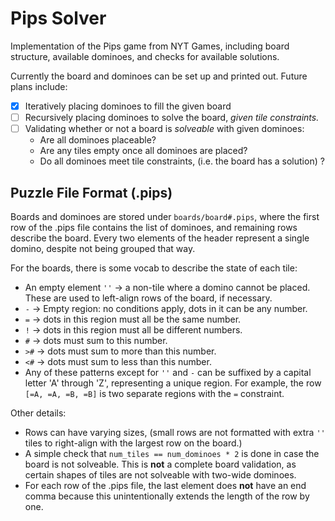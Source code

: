 # Pips Solver

Implementation of the Pips game from NYT Games, including board structure, available dominoes, and checks for available solutions.

Currently the board and dominoes can be set up and printed out. Future plans include:

- [x] Iteratively placing dominoes to fill the given board
- [ ] Recursively placing dominoes to solve the board, *given tile constraints.*
- [ ] Validating whether or not a board is *solveable* with given dominoes:
    - Are all dominoes placeable?
    - Are any tiles empty once all dominoes are placed?
    - Do all dominoes meet tile constraints, (i.e. the board has a solution) ?

## Puzzle File Format (.pips)
Boards and dominoes are stored under `boards/board#.pips`, where the first row of the .pips file contains the list of dominoes, and remaining rows describe the board. Every two elements of the header represent a single domino, despite not being grouped that way.

For the boards, there is some vocab to describe the state of each tile:

- An empty element `''` -> a non-tile where a domino cannot be placed.
These are used to left-align rows of the board, if necessary.
- `-` -> Empty region: no conditions apply, dots in it can be any number.
- `=` -> dots in this region must all be the same number.
- `!` -> dots in this region must all be different numbers.
- `#` -> dots must sum to this number.
- `>#` -> dots must sum to more than this number.
- `<#` -> dots must sum to less than this number.
- Any of these patterns except for `''` and `-` can be suffixed by a capital letter 'A' through 'Z', representing a unique region. For example, the row `[=A, =A, =B, =B]` is two separate regions with the `=` constraint. 

Other details:
- Rows can have varying sizes, (small rows are not formatted with extra `''` tiles to right-align with the largest row on the board.)
- A simple check that `num_tiles == num_dominoes * 2` is done in case the board is not solveable. This is **not** a complete board validation, as certain shapes of tiles are not solveable with two-wide dominoes.
- For each row of the .pips file, the last element does **not** have an end comma because this unintentionally extends the length of the row by one. 